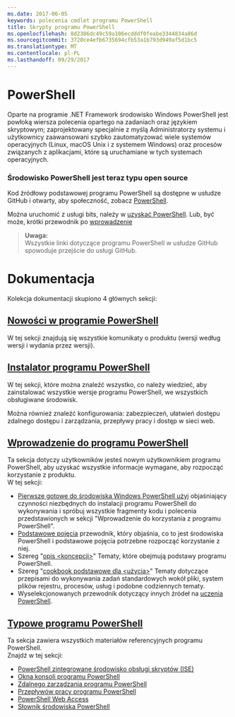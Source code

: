 ```yaml
---
ms.date: 2017-06-05
keywords: polecenia cmdlet programu PowerShell
title: Skrypty programu PowerShell
ms.openlocfilehash: 8d2386dc49c59a106ecdddf0feabe3344834a86d
ms.sourcegitcommit: 3720ce4efb6735694cfb53a1b793d949af5d1bc5
ms.translationtype: MT
ms.contentlocale: pl-PL
ms.lasthandoff: 09/29/2017
---
```

# <a name="powershell"></a>PowerShell

Oparte na programie .NET Framework środowisko Windows PowerShell jest powłoką wiersza polecenia opartego na zadaniach oraz językiem skryptowym; zaprojektowany specjalnie z myślą Administratorzy systemu i użytkownicy zaawansowani szybko zautomatyzować wiele systemów operacyjnych (Linux, macOS Unix i z systemem Windows) oraz procesów związanych z aplikacjami, które są uruchamiane w tych systemach operacyjnych.

### <a name="powershell-is-now-open-source"></a>Środowisko PowerShell jest teraz typu open source

Kod źródłowy podstawowej programu PowerShell są dostępne w usłudze GitHub i otwarty, aby społeczność, zobacz [PowerShell](https://github.com/powershell/powershell).

Można uruchomić z usługi bits, należy w [uzyskać PowerShell](https://github.com/PowerShell/PowerShell#get-powershell).
Lub, być może, krótki przewodnik po [wprowadzenie](https://github.com/PowerShell/PowerShell/blob/master/docs/learning-powershell)

> **Uwaga:**  
> Wszystkie linki dotyczące programu PowerShell w usłudze GitHub spowoduje przejście do usługi GitHub.

# <a name="documentation"></a>Dokumentacja

Kolekcja dokumentacji skupiono 4 głównych sekcji:

## <a name="whats-new-with-powershellwhats-newwhat-s-new-with-powershellmd"></a>[Nowości w programie PowerShell](whats-new/What-s-New-With-PowerShell.md)
W tej sekcji znajdują się wszystkie komunikaty o produktu (wersji według wersji i wydania przez wersji).

## <a name="powershell-setupsetupsetup-referencemd"></a>[Instalator programu PowerShell](setup/setup-reference.md)
W tej sekcji, które można znaleźć wszystko, co należy wiedzieć, aby zainstalować wszystkie wersje programu PowerShell, we wszystkich obsługiwane środowisk.  

Można również znaleźć konfigurowania: zabezpieczeń, ułatwień dostępu zdalnego dostępu i zarządzania, przepływy pracy i dostęp w sieci web.

## <a name="getting-started-with-powershellgetting-startedgetting-started-with-windows-powershellmd"></a>[Wprowadzenie do programu PowerShell](getting-started/Getting-Started-with-Windows-PowerShell.md)
Ta sekcja dotyczy użytkowników jesteś nowym użytkownikiem programu PowerShell, aby uzyskać wszystkie informacje wymagane, aby rozpocząć korzystanie z produktu.  
W tej sekcji:
- [Pierwsze gotowe do środowiska Windows PowerShell użyj](getting-started/Getting-Ready-to-Use-Windows-PowerShell.md) objaśniający czynności niezbędnych do instalacji programu PowerShell do wykonywania i spróbuj wszystkie fragmenty kodu i polecenia przedstawionych w sekcji "Wprowadzenie do korzystania z programu PowerShell".
- [Podstawowe pojęcia](getting-started/fundamental-concepts.md) przewodnik, który objaśnia, co to jest środowiska PowerShell i podstawowe pojęcia potrzebne rozpocząć korzystanie z niej.
- Szereg "[opis &lt;koncepcji&gt;](getting-started/understanding-concepts-reference.md)" Tematy, które obejmują podstawy programu PowerShell.
- Szereg "[cookbook podstawowe dla &lt;użycia&gt;](getting-started/cookbooks/basic-cookbooks-reference.md)" Tematy dotyczące przepisami do wykonywania zadań standardowych wokół pliki, system plików rejestru, procesów, usług i podobne codziennych tematy.
- Wyselekcjonowanych przewodnik dotyczący innych źródeł na [uczenia PowerShell](getting-started/more-powershell-learning.md).

## <a name="common-powershellcore-powershellcore-powershellmd"></a>[Typowe programu PowerShell](core-powershell/core-powershell.md)
Ta sekcja zawiera wszystkich materiałów referencyjnych programu PowerShell.  
Znajdź w tej sekcji:
- [PowerShell zintegrowane środowisko obsługi skryptów \(ISE\)](core-powershell/ise-guide.md)
- [Okna konsoli programu PowerShell](core-powershell/console-guide.md)
- [Zdalnego zarządzania programu PowerShell](core-powershell/Running-Remote-Commands.md)
- [Przepływów pracy programu PowerShell](core-powershell/workflows-guide.md)
- [PowerShell Web Access](core-powershell/web-access.md)
- [Słownik środowiska PowerShell](Windows-PowerShell-Glossary.md)

